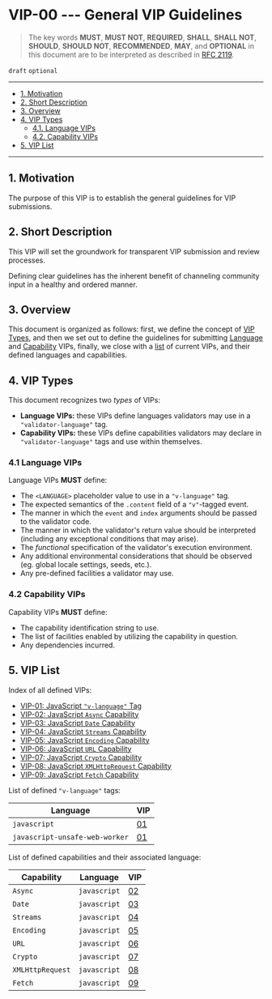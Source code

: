 <!-- markdownlint-disable MD043 -->

# VIP-00 --- General VIP Guidelines

> The key words **MUST**, **MUST NOT**, **REQUIRED**, **SHALL**, **SHALL NOT**, **SHOULD**, **SHOULD NOT**, **RECOMMENDED**, **MAY**, and **OPTIONAL** in this document are to be interpreted as described in [RFC 2119](https://www.rfc-editor.org/rfc/rfc2119.txt).

`draft` `optional`

---

- [1. Motivation](#1-motivation)
- [2. Short Description](#2-short-description)
- [3. Overview](#3-overview)
- [4. VIP Types](#4-vip-types)
  - [4.1. Language VIPs](#41-language-vips)
  - [4.2. Capability VIPs](#42-capability-vips)
- [5. VIP List](#5-vip-list)

---

## 1. Motivation

The purpose of this VIP is to establish the general guidelines for VIP submissions.

## 2. Short Description

This VIP will set the groundwork for transparent VIP submission and review processes.

Defining clear guidelines has the inherent benefit of channeling community input in a healthy and ordered manner.

## 3. Overview

This document is organized as follows: first, we define the concept of [VIP Types](#4-vip-types), and then we set out to define the guidelines for submitting [Language](#41-language-vips) and [Capability](#42-capability-vips) VIPs, finally, we close with a [list](#5-vip-list) of current VIPs, and their defined languages and capabilities.

## 4. VIP Types

This document recognizes two _types_ of VIPs:

- **Language VIPs:** these VIPs define languages validators may use in a `"validator-language"` tag.
- **Capability VIPs:** these VIPs define capabilities validators may declare in `"validator-language"` tags and use within themselves.

### 4.1 Language VIPs

Language VIPs **MUST** define:

- The `<LANGUAGE>` placeholder value to use in a `"v-language"` tag.
- The expected semantics of the `.content` field of a `"v"`-tagged event.
- The manner in which the `event` and `index` arguments should be passed to the validator code.
- The manner in which the validator's return value should be interpreted (including any exceptional conditions that may arise).
- The _functional_ specification of the validator's execution environment.
- Any additional environmental considerations that should be observed (eg. global locale settings, seeds, etc.).
- Any pre-defined facilities a validator may use.

### 4.2 Capability VIPs

Capability VIPs **MUST** define:

- The capability identification string to use.
- The list of facilities enabled by utilizing the capability in question.
- Any dependencies incurred.

## 5. VIP List

Index of all defined VIPs:

- [VIP-01: JavaScript `"v-language"` Tag](vip-01.md)
- [VIP-02: JavaScript `Async` Capability](vip-02.md)
- [VIP-03: JavaScript `Date` Capability](vip-03.md)
- [VIP-04: JavaScript `Streams` Capability](vip-04.md)
- [VIP-05: JavaScript `Encoding` Capability](vip-05.md)
- [VIP-06: JavaScript `URL` Capability](vip-06.md)
- [VIP-07: JavaScript `Crypto` Capability](vip-07.md)
- [VIP-08: JavaScript `XMLHttpRequest` Capability](vip-08.md)
- [VIP-09: JavaScript `Fetch` Capability](vip-09.md)

List of defined `"v-language"` tags:

| Language                       | VIP             |
| ------------------------------ | --------------- |
| `javascript`                   | [01](vip-01.md) |
| `javascript-unsafe-web-worker` | [01](vip-01.md) |

List of defined capabilities and their associated language:

| Capability       | Language     | VIP             |
| ---------------- | ------------ | --------------- |
| `Async`          | `javascript` | [02](vip-02.md) |
| `Date`           | `javascript` | [03](vip-03.md) |
| `Streams`        | `javascript` | [04](vip-04.md) |
| `Encoding`       | `javascript` | [05](vip-05.md) |
| `URL`            | `javascript` | [06](vip-06.md) |
| `Crypto`         | `javascript` | [07](vip-07.md) |
| `XMLHttpRequest` | `javascript` | [08](vip-08.md) |
| `Fetch`          | `javascript` | [09](vip-09.md) |
